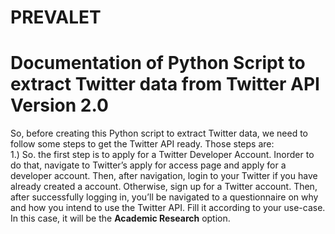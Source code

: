 # PREVALET
# Documentation of Python Script to extract Twitter data from Twitter API Version 2.0
So, before creating this Python script to extract Twitter data, we need to follow some steps to get the Twitter API ready. Those steps are:</br>
1.) So. the first step is to apply for a Twitter Developer Account. Inorder to do that, navigate to Twitter’s apply for access page and apply for a developer account.
Then, after navigation, login to your Twitter if you have already created a account. Otherwise, sign up for a Twitter account. Then, after successfully logging in, you’ll be navigated to a questionnaire on why and how you intend to use the Twitter API. Fill it according to your use-case. In this case, it will be the <b>Academic Research</b> option. 
